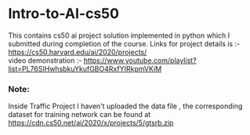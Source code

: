 # Intro-to-AI-cs50
 This contains cs50 ai project solution implemented in python which I submitted during completion of the course.
 Links for project details is :- https://cs50.harvard.edu/ai/2020/projects/        
 video demonstration :- https://www.youtube.com/playlist?list=PL76SIHwhsbkuYkufGBO4RxfYIRkpmVKiM
 ### Note:
 Inside Traffic Project I haven't uploaded the data file , the corresponding dataset for training network can be found at https://cdn.cs50.net/ai/2020/x/projects/5/gtsrb.zip
